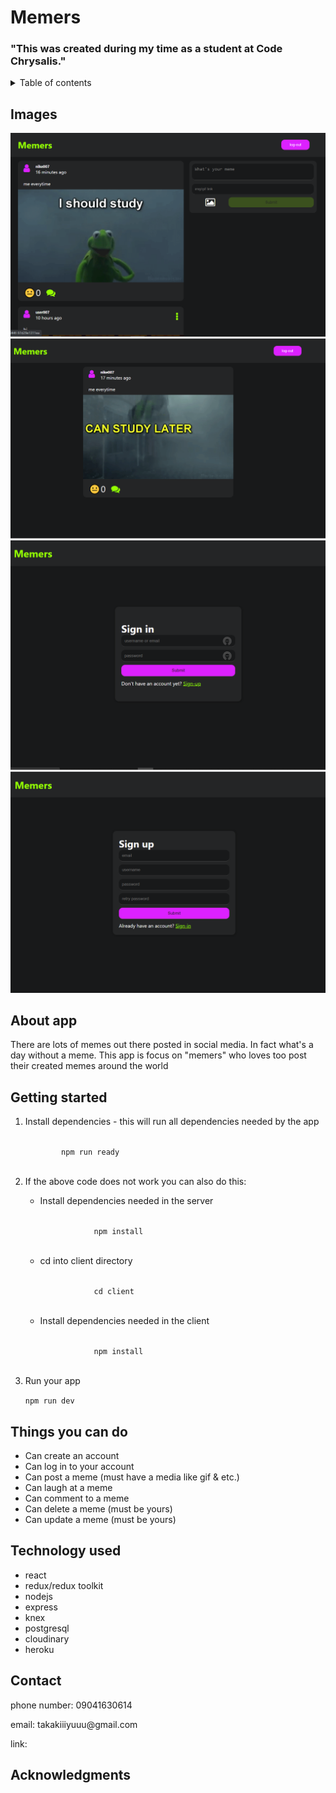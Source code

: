 <h1>Memers</h1>
<h3>"This was created during my time as a student at Code Chrysalis."</h3>

<details>
  <summary>Table of contents</summary>
  <ol>
    <li><a href="#pictures">Pictures</a></li>
    <li><a href="#aboutApp">About App</a></li>
    <li><a href="#getting-started">Getting Started</a></li>
    <li><a href="#usage">Things you can do</a></li>
    <li><a href="#roadmap">Roadmap</a></li>
    <li><a href="#contributing">Contributing</a></li>
    <li><a href="#contact">Contact</a></li>
    <li><a href="#acknowledgments">Acknowledgments</a></li>
  </ol>
</details>

<section id="pictures">
  <h1>Images</h1>
  <img src="./images/home.png">
  <img src="./images/onememe.png">
  <img src="./images/signin.png">
  <img src="./images/signup.png">
  
</section>
<section id="aboutApp">
  <h1>About app</h1>
  <p>There are lots of memes out there posted in social media. In fact what's a day without a meme. This app is focus on "memers" who loves too post their created memes around the world</p>
  
</section>

<section id="getting-started">
<h1>Getting started</h1>
  <ol>
    <li>
      <p>Install dependencies - this will run all dependencies needed by the app</p>
      <code>
        npm run ready
      </code>
    </li>
    <li>
      <p>If the above code does not work you can also do this:</p>
      <ul>
        <li>
          <p>Install dependencies needed in the server</p>
          <code>
            npm install
          </code>
        </li>
        <li>
          <p>cd into client directory</p>
          <code>
            cd client
          </code>
        </li>
        <li>
          <p>Install dependencies needed in the client</p>
          <code>
            npm install
          </code>
        </li>
      </ul>
    </li>
    <li>
      <p>Run your app</p>
      <code>npm run dev</code>
    </li>
  </ol>
  
</section>

<section id="usage">
  <h1>Things you can do</h1>
  <ul>
    <li>Can create an account</li>
    <li>Can log in to your account</li>
    <li>Can post a meme (must have a media like gif & etc.)</li>
    <li>Can laugh at a meme</li>
    <li>Can comment to a meme</li>
    <li>Can delete a meme (must be yours)</li>
    <li>Can update a meme (must be yours)</li>
  </ul>
  
</section>
<section id="technology">
  <h1>Technology used</h1>

  <ul>
    <li>react</li>
    <li>redux/redux toolkit</li>
    <li>nodejs</li>
    <li>express</li>
    <li>knex</li>
    <li>postgresql</li>
    <li>cloudinary</li>
    <li>heroku</li>
  </ul>
  
</section>

<section id="contact">
<h1>Contact</h1>
<p>phone number: 09041630614</p>
<p>email: takakiiiyuuu@gmail.com</p>
<p>link: <a><a></p>
  
</section>
<section id="acknowledgments">
<h1>Acknowledgments</h1>
  
</section>
